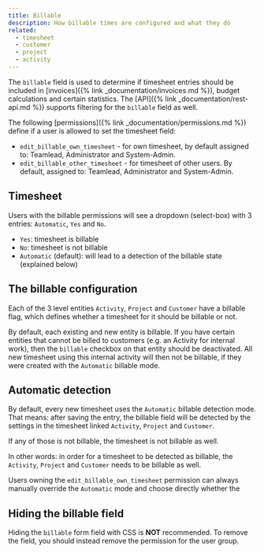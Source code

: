```yaml
---
title: Billable
description: How billable times are configured and what they do
related: 
  - timesheet
  - customer
  - project
  - activity
---
```


The `billable` field is used to determine if timesheet entries should be included in [invoices]({% link _documentation/invoices.md %}), 
budget calculations and certain statistics. The [API]({% link _documentation/rest-api.md %}) supports filtering for the `billable` field as well. 

The following [permissions]({% link _documentation/permissions.md %}) define if a user is allowed to set the timesheet field: 
- `edit_billable_own_timesheet` - for own timesheet, by default assigned to: Teamlead, Administrator and System-Admin.
- `edit_billable_other_timesheet` - for timesheet of other users. By default, assigned to: Teamlead, Administrator and System-Admin.

## Timesheet 

Users with the billable permissions will see a dropdown (select-box) with 3 entries: `Automatic`, `Yes` and `No`.

- `Yes`: timesheet is billable
- `No`: timesheet is not billable
- `Automatic` (default): will lead to a detection of the billable state (explained below)  

## The billable configuration

Each of the 3 level entities `Activity`, `Project` and `Customer` have a billable flag, which defines whether a timesheet for it should be billable or not.

By default, each existing and new entity is billable. If you have certain entities that cannot be billed to customers (e.g. an Activity for internal work), 
then the `billable` checkbox on that entity should be deactivated. All new timesheet using this internal activity will then not be billable, if they were 
created with the `Automatic` billable mode.

## Automatic detection 

By default, every new timesheet uses the `Automatic` billable detection mode. 
That means: after saving the entry, the billable field will be detected by the settings in the timesheet linked `Activity`, `Project` and `Customer`.

If any of those is not billable, the timesheet is not billable as well.

In other words: in order for a timesheet to be detected as billable, the `Activity`, `Project` and `Customer` needs to be billable as well.

Users owning the `edit_billable_own_timesheet` permission can always manually override the `Automatic` mode and choose directly whether the 

## Hiding the billable field

Hiding the `billable` form field with CSS is **NOT** recommended. To remove the field, you should instead remove the permission for the user group.

